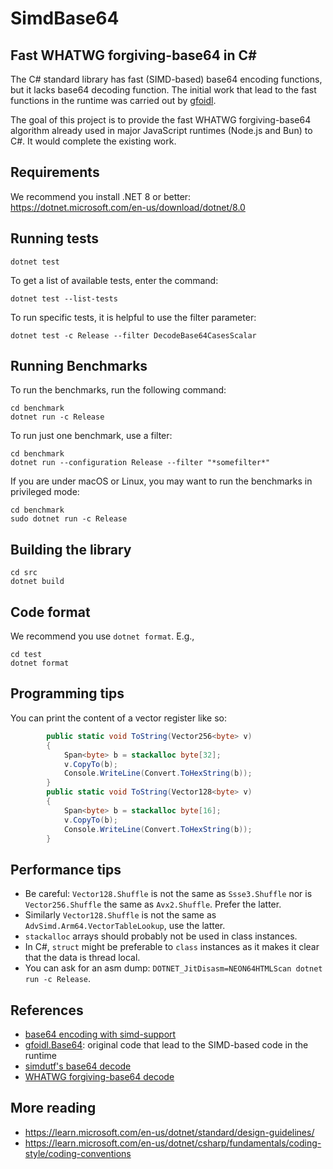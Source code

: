 # SimdBase64
## Fast WHATWG forgiving-base64 in C#

The C# standard library has fast (SIMD-based) base64 encoding functions, but it lacks
base64 decoding function. The initial work that lead to the fast functions in the runtime
was carried out by [gfoidl](https://github.com/gfoidl/Base64).

The goal of this project is to provide the fast WHATWG forgiving-base64 algorithm already
used in major JavaScript runtimes (Node.js and Bun) to C#. It would complete the existing work.


## Requirements

We recommend you install .NET 8 or better: https://dotnet.microsoft.com/en-us/download/dotnet/8.0


## Running tests

```
dotnet test
```

To get a list of available tests, enter the command:

```
dotnet test --list-tests
```

To run specific tests, it is helpful to use the filter parameter:

```
dotnet test -c Release --filter DecodeBase64CasesScalar
```

## Running Benchmarks

To run the benchmarks, run the following command:
```
cd benchmark
dotnet run -c Release
```

To run just one benchmark, use a filter:

```
cd benchmark
dotnet run --configuration Release --filter "*somefilter*"
```

If you are under macOS or Linux, you may want to run the benchmarks in privileged mode:

```
cd benchmark
sudo dotnet run -c Release
```

## Building the library

```
cd src
dotnet build
```

## Code format

We recommend you use `dotnet format`. E.g.,

```
cd test
dotnet format
```

## Programming tips

You can print the content of a vector register like so:

```C#
        public static void ToString(Vector256<byte> v)
        {
            Span<byte> b = stackalloc byte[32];
            v.CopyTo(b);
            Console.WriteLine(Convert.ToHexString(b));
        }
        public static void ToString(Vector128<byte> v)
        {
            Span<byte> b = stackalloc byte[16];
            v.CopyTo(b);
            Console.WriteLine(Convert.ToHexString(b));
        }
```

## Performance tips

- Be careful: `Vector128.Shuffle` is not the same as `Ssse3.Shuffle` nor is  `Vector256.Shuffle` the same as `Avx2.Shuffle`. Prefer the latter.
- Similarly `Vector128.Shuffle` is not the same as `AdvSimd.Arm64.VectorTableLookup`, use the latter.
- `stackalloc` arrays should probably not be used in class instances.
- In C#, `struct` might be preferable to `class` instances as it makes it clear that the data is thread local.
- You can ask for an asm dump: `DOTNET_JitDisasm=NEON64HTMLScan dotnet run -c Release`.


## References

- [base64 encoding with simd-support](https://github.com/dotnet/runtime/issues/27433)
- [gfoidl.Base64](https://github.com/gfoidl/Base64): original code that lead to the SIMD-based code in the runtime
- [simdutf's base64 decode](https://github.com/simdutf/simdutf/blob/74126531454de9b06388cb2de78b18edbfcfbe3d/src/westmere/sse_base64.cpp#L337)
- [WHATWG forgiving-base64 decode](https://infra.spec.whatwg.org/#forgiving-base64-decode)

## More reading 

- https://learn.microsoft.com/en-us/dotnet/standard/design-guidelines/
- https://learn.microsoft.com/en-us/dotnet/csharp/fundamentals/coding-style/coding-conventions
